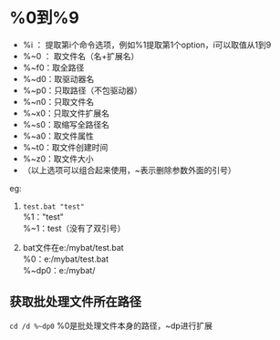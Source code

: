 # %0到%9
- %i  ：  提取第i个命令选项，例如%1提取第1个option，i可以取值从1到9 
- %~0 ： 取文件名（名+扩展名） 
- %~f0：取全路径 
- %~d0：取驱动器名 
- %~p0：只取路径（不包驱动器） 
- %~n0：只取文件名 
- %~x0：只取文件扩展名 
- %~s0：取缩写全路径名 
- %~a0：取文件属性 
- %~t0：取文件创建时间 
- %~z0：取文件大小 
- （以上选项可以组合起来使用，~表示删除参数外面的引号）

eg:  
1. `test.bat "test"`  
%1："test"  
%~1：test（没有了双引号）  

2. bat文件在e:/mybat/test.bat  
%0：e:/mybat/test.bat  
%~dp0：e:/mybat/  

## 获取批处理文件所在路径
`cd /d %~dp0`
%0是批处理文件本身的路径，~dp进行扩展

